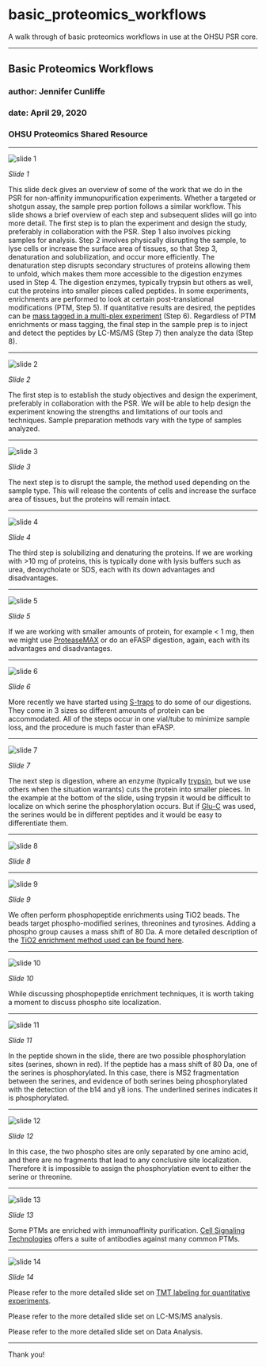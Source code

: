 # basic_proteomics_workflows

A walk through of basic proteomics workflows in use at the OHSU PSR core.

---

## Basic Proteomics Workflows

### author: Jennifer Cunliffe
### date: April 29, 2020
### OHSU Proteomics Shared Resource

***

![slide 1](images/Slide1.PNG)

_Slide 1_

This slide deck gives an overview of some of the work that we do in the PSR for non-affinity immunopurification experiments. Whether a targeted or shotgun assay, the sample prep portion follows a similar workflow. This slide shows a brief overview of each step and subsequent slides will go into more detail.
The first step is to plan the experiment and design the study, preferably in collaboration with the PSR. Step 1 also involves picking samples for analysis. Step 2 involves physically disrupting the sample, to lyse cells or increase the surface area of tissues, so that Step 3, denaturation and solubilization, and occur more efficiently. The denaturation step disrupts secondary structures of proteins allowing them to unfold, which makes them more accessible to the digestion enzymes used in Step 4. The digestion enzymes, typically trypsin but others as well, cut the proteins into smaller pieces called peptides. In some experiments, enrichments are performed to look at certain post-translational modifications (PTM, Step 5). If quantitative results are desired, the peptides can be [mass tagged in a multi-plex experiment](https://github.com/pwilmart/TMT_overview_2020) (Step 6). Regardless of PTM enrichments or mass tagging, the final step in the sample prep is to inject and detect the peptides by LC-MS/MS (Step 7) then analyze the data (Step 8).

***

![slide 2](images/Slide2.PNG)

_Slide 2_

The first step is to establish the study objectives and design the experiment, preferably in collaboration with the PSR. We will be able to help design the experiment knowing the strengths and limitations of our tools and techniques. Sample preparation methods vary with the type of samples analyzed.


***

![slide 3](images/Slide3.PNG)

_Slide 3_

The next step is to disrupt the sample, the method used depending on the sample type. This will release the contents of cells and increase the surface area of tissues, but the proteins will remain intact.

***

![slide 4](images/Slide4.PNG)

_Slide 4_

The third step is solubilizing and denaturing the proteins. If we are working with >10 mg of proteins, this is typically done with lysis buffers such as urea, deoxycholate or SDS, each with its down advantages and disadvantages.

***

![slide 5](images/Slide5.PNG)

_Slide 5_

If we are working with smaller amounts of protein, for example < 1 mg, then we might use [ProteaseMAX](https://www.promega.com/products/mass-spectrometry/proteases-and-surfactants/proteasemax-surfactant_-trypsin-enhancer/?catNum=V2071) or do an eFASP digestion, again, each with its advantages and disadvantages.

***

![slide 6](images/Slide6.PNG)

_Slide 6_

More recently we have started using [S-traps](https://www.protifi.com/s-trap/) to do some of our digestions. They come in 3 sizes so different amounts of protein can be accommodated. All of the steps occur in one vial/tube to minimize sample loss, and the procedure is much faster than eFASP.  

***

![slide 7](images/Slide7.PNG)

_Slide 7_

The next step is digestion, where an enzyme (typically [trypsin](https://en.wikipedia.org/wiki/Trypsin), but we use others when the situation warrants) cuts the protein into smaller pieces.
In the example at the bottom of the slide, using trypsin it would be difficult to localize on which serine the phosphorylation occurs. But if [Glu-C](https://www.promega.com/products/mass-spectrometry/proteases-and-surfactants/glu_c_-sequencing-grade/?catNum=V1651) was used, the serines would be in different peptides and it would be easy to differentiate them.

***

![slide 8](images/Slide8.PNG)

_Slide 8_


***

![slide 9](images/Slide9.PNG)

_Slide 9_

We often perform phosphopeptide enrichments using TiO2 beads. The beads target phospho-modified serines, threonines and tyrosines.  Adding a phospho group causes a mass shift of 80 Da. A more detailed description of the [TiO2 enrichment method used can be found here](https://www.ncbi.nlm.nih.gov/pubmed/25195567).

***

![slide 10](images/Slide10.PNG)

_Slide 10_

While discussing phosphopeptide enrichment techniques, it is worth taking a moment to discuss phospho site localization.

***

![slide 11](images/Slide11.PNG)

_Slide 11_

In the peptide shown in the slide, there are two possible phosphorylation sites (serines, shown in red). If the peptide has a mass shift of 80 Da, one of the serines is phosphorylated. In this case, there is MS2 fragmentation between the serines, and evidence of both serines being phosphorylated with the detection of the b14 and y8 ions. The underlined serines indicates it is phosphorylated.

***

![slide 12](images/Slide12.PNG)

_Slide 12_

In this case, the two phospho sites are only separated by one amino acid, and there are no fragments that lead to any conclusive site localization. Therefore it is impossible to assign the phosphorylation event to either the serine or threonine.

***

![slide 13](images/Slide13.PNG)

_Slide 13_

Some PTMs are enriched with immunoaffinity purification. [Cell Signaling Technologies](https://www.cellsignal.com/) offers a suite of antibodies against many common PTMs.

***

![slide 14](images/Slide14.PNG)

_Slide 14_

Please refer to the more detailed slide set on [TMT labeling for quantitative experiments](https://github.com/pwilmart/TMT_overview_2020).

Please refer to the more detailed slide set on LC-MS/MS analysis.

Please refer to the more detailed slide set on Data Analysis.

***

Thank you!
